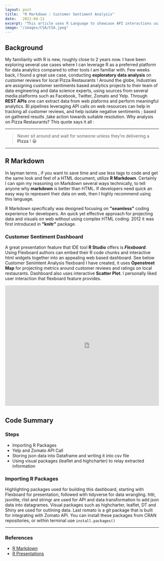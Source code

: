 ```yaml
---
layout: post
title:  "R Markdown : Customer Sentiment Analysis"
date:   2021-04-11
excerpt: "This article uses R Language to showcase API interactions using Markdown"
image: "/images/CSA/CSA.jpeg"
---
```


<h2>Background</h2>
<p>My familiarity with R is new, roughly close to 2 years now. I have been exploring several use cases where I can leverage R as a preferred platform for data analytics compared to other tools I am familiar with. Few weeks back, I found a great use case, conducting <b>exploratory data analysis</b> on customer reviews for local Pizza Restaurants ! Around the globe, Industries are assigning customer sentiments based analytics projects to their team of data engineering and data science experts, using sources from several media platforms such as Facebook, Twitter, Zomato and Yelp. Through <b>REST APIs</b> one can extract data from web plaforms and perform meaningful analytics. BI pipelines leveraging API calls on web resources can help in tracking all customer reviews, and help isolate negative sentiments ; based on gathered results ,take action towards suitable resolution. Why analysis on Pizza Restaurants? This quote says it all :</p>
<hr />  
<p>
    <blockquote>Never sit around and wait for someone unless they’re delivering a <b>Pizza</b> ! &#128513; </blockquote>
</p>
<hr />

<h2>R Markdown</h2>

<p> 
In layman terms , if you want to save time and use less tags to code and get the same look and feel of a HTML document, utilize <b>R Markdown</b>. Certainly I can spin my reasoning on Markdown several ways technically, to tell anyone why <b>markdown</b> is better than HTML. If developers need quick an easy way to represent their data on web, then I highly recommend using this language.
</p>

<p> 
R Markdown specifically was designed focusing on <b>"seamless"</b> coding experience for developers. An quick yet effective approach for projecting data and visuals on web without using complex HTML coding. 2012 it was first introduced in <b>"knitr"</b> package.
</p>

<h3>Customer Sentiment Dashboard</h3>
<p>A great presentation feature that IDE tool <b>R Studio</b> offers is <i><b>Flexboard</b></i>. Using Flexboard authors can embed their R code chunks and interactive html widgets together into an appealing web based dashboard. See below Customer Senimtent Analysis flexboard I have created, it uses <b>Openstreet Map</b> for projecting metrics around customer reviews and ratings on local restaurants. Dashboard also uses interactive <b>Scatter Plot</b>. I personally liked user interaction that flexboard feature provides.</p>

<div style="overflow: hidden;position: relative; height:400px;"  >
      <iframe class="" rel="nofollow" style="height: 1000px; width: 1400px; transform: scale(0.394167) !important; transform-origin: 0px 0px;" frameborder="0" scrolling="no" 
      src="https://abhi2020-ds.github.io/flexboard_examples/"></iframe></div>

<h2>Code Summary</h2>
<h3>Steps</h3>
<ul>
    <li>Importing R Packages</li>
    <li>Yelp and Zomato API Call</li>
    <li>Storing json data into Dataframe and writing it into csv file</li>
    <li>Using visual packages (leaflet and highcharter) to relay extracted information</li>
</ul>
<h3> Importing R Packages </h3>
<p>Highlighting packages used for building this dashboard, starting with Flexboard for presentation, followed with tidyverse for data wrangling. httr, jsonlite, rlist and stringr are used for API and data transformation to add json data into datagrames. Visual packages such as highcharter, leaflet, DT and Shiny are used for outlining data. Last romato is a git package that is built for integrating with Zomato API. You can install these packages from CRAN repositories, or within terminal use <code>install.packages()</code></p>
<script src="https://gist.github.com/abhi2020-ds/4e1d4bb2c0a3a705af2d9863eea24530.js"></script>
<hr /> 

<div class="row">
    <div class="6u 12u$(small)">
        <h3>References</h3>
        <ul>
            <li><a href="https://bookdown.org/yihui/rmarkdown/">R Markdown</a></li>
            <li><a href="https://support.rstudio.com/hc/en-us/articles/200486468-Authoring-R-Presentations">R Presentations</a></li>
        </ul>
    </div>
    </div>
